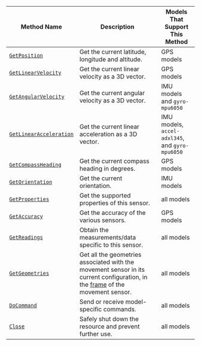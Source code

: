 <!-- prettier-ignore -->
Method Name | Description | Models That Support This Method
----------- | ----------- | -------------------------------
[`GetPosition`](/components/movement-sensor/#getposition) | Get the current latitude, longitude and altitude. | GPS models
[`GetLinearVelocity`](/components/movement-sensor/#getlinearvelocity) | Get the current linear velocity as a 3D vector. | GPS models
[`GetAngularVelocity`](/components/movement-sensor/#getangularvelocity) | Get the current angular velocity as a 3D vector. | IMU models and `gyro-mpu6050`
[`GetLinearAcceleration`](/components/movement-sensor/#getlinearacceleration) | Get the current linear acceleration as a 3D vector. | IMU models,  `accel-adxl345`, and `gyro-mpu6050`
[`GetCompassHeading`](/components/movement-sensor/#getcompassheading) | Get the current compass heading in degrees. | GPS models
[`GetOrientation`](/components/movement-sensor/#getorientation) | Get the current orientation. | IMU models
[`GetProperties`](/components/movement-sensor/#getproperties) | Get the supported properties of this sensor. | all models
[`GetAccuracy`](/components/movement-sensor/#getaccuracy) | Get the accuracy of the various sensors. | GPS models
[`GetReadings`](/components/movement-sensor/#getreadings) | Obtain the measurements/data specific to this sensor. | all models
[`GetGeometries`](/components/movement-sensor/#getgeometries) | Get all the geometries associated with the movement sensor in its current configuration, in the [frame](/mobility/frame-system/) of the movement sensor. | all models
[`DoCommand`](/components/movement-sensor/#docommand) | Send or receive model-specific commands. | all models
[`Close`](/components/movement-sensor/#close) | Safely shut down the resource and prevent further use. | all models

